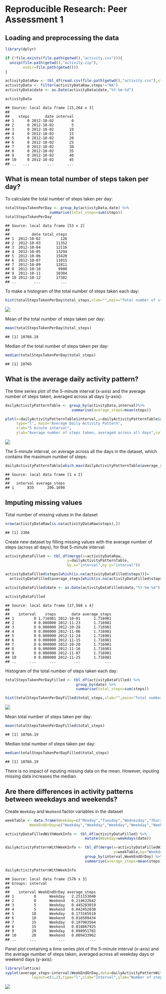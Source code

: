 # Reproducible Research: Peer Assessment 1

## Loading and preprocessing the data

```r
library(dplyr)
```


```r
if (!file.exists(file.path(getwd(),"activity.csv"))){
  unzip(file.path(getwd(),"activity.zip"),
        exdir=file.path(getwd()))
}

activityDataRaw <- tbl_df(read.csv(file.path(getwd(),"activity.csv"),stringsAsFactors=FALSE))
activityData <- filter(activityDataRaw,steps!="NA")
activityData$date <- as.Date(activityData$date,"%Y-%m-%d")

activityData
```

```
## Source: local data frame [15,264 x 3]
## 
##    steps       date interval
## 1      0 2012-10-02        0
## 2      0 2012-10-02        5
## 3      0 2012-10-02       10
## 4      0 2012-10-02       15
## 5      0 2012-10-02       20
## 6      0 2012-10-02       25
## 7      0 2012-10-02       30
## 8      0 2012-10-02       35
## 9      0 2012-10-02       40
## 10     0 2012-10-02       45
## ..   ...        ...      ...
```

## What is mean total number of steps taken per day?

To calculate the total number of steps taken per day:

```r
totalStepsTakenPerDay <- group_by(activityData,date) %>%
                    summarise(total_steps=sum(steps))
totalStepsTakenPerDay
```

```
## Source: local data frame [53 x 2]
## 
##          date total_steps
## 1  2012-10-02         126
## 2  2012-10-03       11352
## 3  2012-10-04       12116
## 4  2012-10-05       13294
## 5  2012-10-06       15420
## 6  2012-10-07       11015
## 7  2012-10-09       12811
## 8  2012-10-10        9900
## 9  2012-10-11       10304
## 10 2012-10-12       17382
## ..        ...         ...
```


To make a histogram of the total number of steps taken each day: 

```r
hist(totalStepsTakenPerDay$total_steps,xlab="",main="Total number of steps taken each day",col="blue")
```

![](PA1_template_files/figure-html/unnamed-chunk-4-1.png) 


Mean of the total number of steps taken per day:

```r
mean(totalStepsTakenPerDay$total_steps)
```

```
## [1] 10766.19
```


Median of the total number of steps taken per day:

```r
median(totalStepsTakenPerDay$total_steps)
```

```
## [1] 10765
```


## What is the average daily activity pattern?

The time series plot of the 5-minute interval (x-axis) and the average number of steps taken, averaged across all days (y-axis):


```r
dailyActivityPatternTable <- group_by(activityData,interval)%>%
                              summarise(average_steps=mean(steps))

plot(x=dailyActivityPatternTable$interval,y=dailyActivityPatternTable$average_steps,
     type="l", main="Average Daily Activity Pattern",
     xlab="5 minute interval",
     ylab="Average number of steps taken, averaged across all days",col="blue")
```

![](PA1_template_files/figure-html/unnamed-chunk-7-1.png) 


The 5-minute interval, on average across all the days in the dataset, which contains the maximum number of steps:

```r
dailyActivityPatternTable[which.max(dailyActivityPatternTable$average_steps),]
```

```
## Source: local data frame [1 x 2]
## 
##   interval average_steps
## 1      835      206.1698
```


## Imputing missing values
Total number of missing values in the dataset

```r
nrow(activityDataRaw[is.na(activityDataRaw$steps),])
```

```
## [1] 2304
```

Create new dataset by filling missing values with the average number of steps (across all days), for that 5-minute interval:

```r
activityDataFilled <- tbl_df(merge(x=activityDataRaw,
                            y=dailyActivityPatternTable,
                            by.x="interval",by.y="interval"))

activityDataFilled$steps[which(is.na(activityDataFilled$steps))]=
  activityDataFilled$average_steps[which(is.na(activityDataFilled$steps))]

activityDataFilled$date <- as.Date(activityDataFilled$date,"%Y-%m-%d")

activityDataFilled
```

```
## Source: local data frame [17,568 x 4]
## 
##    interval    steps       date average_steps
## 1         0 1.716981 2012-10-01      1.716981
## 2         0 0.000000 2012-11-23      1.716981
## 3         0 0.000000 2012-10-28      1.716981
## 4         0 0.000000 2012-11-06      1.716981
## 5         0 0.000000 2012-11-24      1.716981
## 6         0 0.000000 2012-11-15      1.716981
## 7         0 0.000000 2012-10-20      1.716981
## 8         0 0.000000 2012-11-16      1.716981
## 9         0 0.000000 2012-11-07      1.716981
## 10        0 0.000000 2012-11-25      1.716981
## ..      ...      ...        ...           ...
```


Histogram of the total number of steps taken each day:

```r
totalStepsTakenPerDayFilled <- tbl_df(activityDataFilled) %>%
                                group_by(date) %>%
                                summarise(total_steps=sum(steps))

hist(totalStepsTakenPerDayFilled$total_steps,xlab="",main="Total number of steps taken each day (inputted missing data)",col="blue")
```

![](PA1_template_files/figure-html/unnamed-chunk-11-1.png) 


Mean total number of steps taken per day:

```r
mean(totalStepsTakenPerDayFilled$total_steps)
```

```
## [1] 10766.19
```


Median total number of steps taken per day:

```r
median(totalStepsTakenPerDayFilled$total_steps)
```

```
## [1] 10766.19
```

There is no impact of inputing missing data on the mean. However, inputing missing data increases the median.


## Are there differences in activity patterns between weekdays and weekends?

Create ```Weekday``` and ```Weekend``` factor variables in the dataset

```r
weekTable <- data.frame(Weekday=c("Monday","Tuesday","Wednesday","Thursday","Friday","Saturday","Sunday"),
           WeekEndOrDay=c("Weekday","Weekday","Weekday","Weekday","Weekday","Weekend","Weekend"))

activityDataFilledWithWeekInfo <- tbl_df(activityDataFilled) %>%
                                    mutate(Weekday=weekdays(date))

dailyActivityPatternWithWeekInfo <- tbl_df(merge(x=activityDataFilledWithWeekInfo,
                                                 y=weekTable,by="Weekday")) %>%
                                    group_by(interval,WeekEndOrDay) %>%
                                    summarise(average_steps=mean(steps))

dailyActivityPatternWithWeekInfo
```

```
## Source: local data frame [576 x 3]
## Groups: interval
## 
##    interval WeekEndOrDay average_steps
## 1         0      Weekday   2.251153040
## 2         0      Weekend   0.214622642
## 3         5      Weekday   0.445283019
## 4         5      Weekend   0.042452830
## 5        10      Weekday   0.173165618
## 6        10      Weekend   0.016509434
## 7        15      Weekday   0.197903564
## 8        15      Weekend   0.018867925
## 9        20      Weekday   0.098951782
## 10       20      Weekend   0.009433962
## ..      ...          ...           ...
```


Panel plot containing a time series plot of the 5-minute interval (x-axis) and the average number of steps taken, averaged across all weekday days or weekend days (y-axis):

```r
library(lattice)
xyplot(average_steps~interval|WeekEndOrDay,data=dailyActivityPatternWithWeekInfo,
            layout=c(1,2),type="l",xlab="Interval",ylab="Number of steps")
```

![](PA1_template_files/figure-html/unnamed-chunk-15-1.png) 
